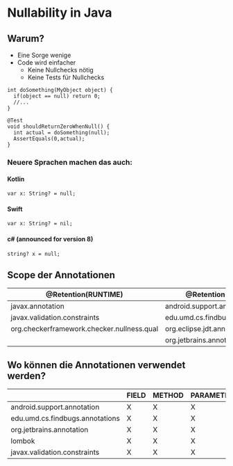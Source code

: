 # Nullability in Java

## Warum?
* Eine Sorge wenige
* Code wird einfacher
  - Keine Nullchecks nötig
  - Keine Tests für Nullchecks

```
int doSomething(MyObject object) { 
  if(object == null) return 0; 
  //... 
} 
```
```
@Test 
void shouldReturnZeroWhenNull() { 
  int actual = doSomething(null); 
  AssertEquals(0,actual); 
} 
```

### Neuere Sprachen machen das auch:

#### Kotlin  
`var x: String? = null;`
#### Swift 
`var x: String? = nil;`
#### c# (announced for version 8) 
`string? x = null;`


## Scope der Annotationen

| @Retention(RUNTIME)                        | @Retention(CLASS)               |
| ------------------------------------------ | ------------------------------- |
| javax.annotation                           | android.support.annotation      |
| javax.validation.constraints               | edu.umd.cs.findbugs.annotations |
| org.checkerframework.checker.nullness.qual | org.eclipse.jdt.annotation      |
|                                            | org.jetbrains.annotations       |


## Wo können die Annotationen verwendet werden?

|                                 | FIELD | METHOD | PARAMETER | LOCAL_VARIABLE |
| ------------------------------- | ----- | ------ | --------- | -------------- |
| android.support.annotation      | X     | X      | X         |                |
| edu.umd.cs.findbugs.annotations | X     | X      | X         | X              |
| org.jetbrains.annotation        | X     | X      | X         | X              |
| lombok                          | X     | X      | X         | X              |
| javax.validation.constraints    | X     | X      | X         |                |